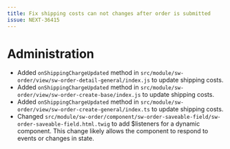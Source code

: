 ```yaml
---
title: Fix shipping costs can not changes after order is submitted
issue: NEXT-36415
---
```

# Administration
* Added `onShippingChargeUpdated` method in `src/module/sw-order/view/sw-order-detail-general/index.js` to update shipping costs.
* Added `onShippingChargeUpdated` method in `src/module/sw-order/view/sw-order-create-base/index.js` to update shipping costs.
* Added `onShippingChargeUpdated` method in `src/module/sw-order/view/sw-order-create-general/index.ts` to update shipping costs.
* Changed `src/module/sw-order/component/sw-order-saveable-field/sw-order-saveable-field.html.twig` to add $listeners for a dynamic component. This change likely allows the component to respond to events or changes in state.
